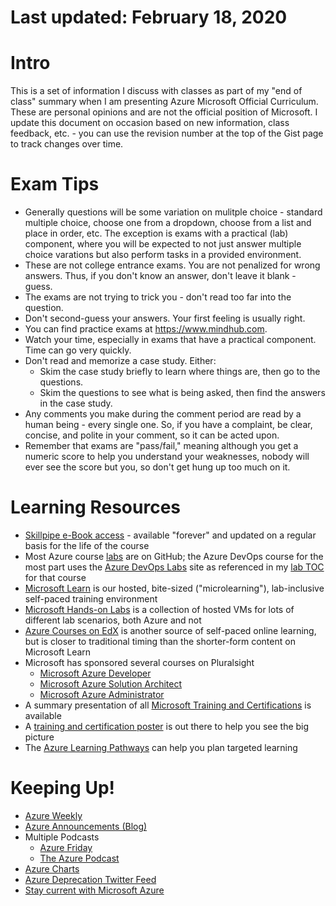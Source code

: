 # Last updated: February 18, 2020

# Intro

This is a set of information I discuss with classes as part of my "end of class" summary when I am presenting Azure Microsoft Official Curriculum.  These are personal opinions and are not the official position of Microsoft.  I update this document on occasion based on new information, class feedback, etc. - you can use the revision number at the top of the Gist page to track changes over time.

# Exam Tips

* Generally questions will be some variation on mulitple choice - standard multiple choice, choose one from a dropdown, choose from a list and place in order, etc.  The exception is exams with a practical (lab) component, where you will be expected to not just answer multiple choice varations but also perform tasks in a provided environment.
* These are not college entrance exams.  You are not penalized for wrong answers.  Thus, if you don't know an answer, don't leave it blank - guess. 
* The exams are not trying to trick you - don't read too far into the question.
* Don't second-guess your answers.  Your first feeling is usually right.
* You can find practice exams at https://www.mindhub.com.  
* Watch your time, especially in exams that have a practical component.  Time can go very quickly.
* Don't read and memorize a case study.  Either:
   * Skim the case study briefly to learn where things are, then go to the questions.
   * Skim the questions to see what is being asked, then find the answers in the case study.
* Any comments you make during the comment period are read by a human being - every single one.  So, if you have a complaint, be clear, concise, and polite in your comment, so it can be acted upon.
* Remember that exams are "pass/fail," meaning although you get a numeric score to help you understand your weaknesses, nobody will ever see the score but you, so don't get hung up too much on it.

# Learning Resources

* [Skillpipe e-Book access](https://www.skillpipe.com) - available "forever" and updated on a regular basis for the life of the course
* Most Azure course [labs](https://github.com/MicrosoftLearning) are on GitHub; the Azure DevOps course for the most part uses the [Azure DevOps Labs](https://www.azuredevopslabs.com/) site as referenced in my [lab TOC](https://aka.ms/az400labs) for that course
* [Microsoft Learn](https://www.microsoft.com/learn) is our hosted, bite-sized ("microlearning"), lab-inclusive self-paced training environment
* [Microsoft Hands-on Labs](https://www.microsoft.com/handsonlabs) is a collection of hosted VMs for lots of different lab scenarios, both Azure and not
* [Azure Courses on EdX](https://www.edx.org/learn/azure) is another source of self-paced online learning, but is closer to traditional timing than the shorter-form content on Microsoft Learn
* Microsoft has sponsored several courses on Pluralsight
  * [Microsoft Azure Developer](https://www.pluralsight.com/role-iq/microsoft-azure-developer?aid=7010a000001xDURAA2)
  * [Microsoft Azure Solution Architect](https://www.pluralsight.com/role-iq/microsoft-azure-solution-architect?aid=7010a000001xDURAA2)
  * [Microsoft Azure Administrator](https://www.pluralsight.com/role-iq/microsoft-azure-administrator?aid=7010a000001xDURAA2)
* A summary presentation of all [Microsoft Training and Certifications](https://query.prod.cms.rt.microsoft.com/cms/api/am/binary/RWtQJJ) is available
* A [training and certification poster](https://aka.ms/TrainCertPoster) is out there to help you see the big picture
* The [Azure Learning Pathways](https://www.microsoft.com/en-au/azurelearningpathways) can help you plan targeted learning

# Keeping Up!

* [Azure Weekly](https://azureweekly.info)
* [Azure Announcements (Blog)](https://azure.microsoft.com/en-us/blog/topics/announcements/)
* Multiple Podcasts
  * [Azure Friday](https://azure.Microsoft.com/en-us/resources/videos/azure-friday)
  * [The Azure Podcast](http://azpodcast.azurewebsites.net)
* [Azure Charts](https://aka.ms/azcharts/)
* [Azure Deprecation Twitter Feed](https://twitter.com/AzureEndOfLife)
* [Stay current with Microsoft Azure](https://docs.microsoft.com/en-us/azure/cloud-adoption-framework/ready/azure-setup-guide/staying-current?tabs=TopResources)
